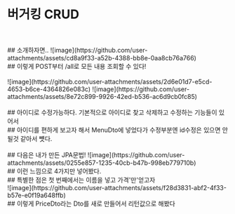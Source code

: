 # 버거킹 CRUD
<br/>
<br/>
## 소개하자면..
![image](https://github.com/user-attachments/assets/cd8a9f33-a52b-4388-bb8e-0aa8cb76a766)
<br/>
## 이렇게 POST부터 /all로 모든 내용 조회할 수 있다!
<br/>
<br/>
![image](https://github.com/user-attachments/assets/2d6e01d7-e5cd-4653-b6ce-4364826e083c)
![image](https://github.com/user-attachments/assets/8e72c899-9926-42ed-b536-ac6d9cb0fc85)
<br/>
<br/>
## 아이디로 수정가능하다. 기본적으로 아이디로 찾고 삭제하고 수정하는 기능들이 있어서 <br/>
## 아이디를 편하게 보고자 해서 MenuDto에 넣었다가 수정부분엔 id수정은 있으면 안될것 같아서 뻇다.
<br/>
<br/>
## 다음은 내가 만든 JPA문법!
![image](https://github.com/user-attachments/assets/0255e857-1235-40cb-b47b-998eb779710b)
<br/> 
## 이런 느낌으로 4가지만 넣어봤다. <br/>
## 특별한 점은 첫 번째에서는 이름을 넣고 가격'만'얻고자  <br/>
![image](https://github.com/user-attachments/assets/f28d3831-abf2-4f33-b57e-e0f19a648ffb)
<br/>
## 이렇게 PriceDto라는 Dto를 새로 만들어서 리턴값으로 해봤다


